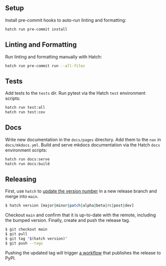 ## Setup

Install pre-commit hooks to auto-run linting and formatting:

```bash
hatch run pre-commit install
```

## Linting and Formatting

Run linting and formatting manually with Hatch:

```bash
hatch run pre-commit run --all-files
```

## Tests

Add tests to the `tests` dir. Run pytest via the Hatch `test` environment scripts:

```bash
hatch run test:all
hatch run test:cov
```

## Docs

Write new documentation in the `docs/pages` directory. Add them to the `nav` in `docs/mkdocs.yml`. Build and serve mkdocs documentation via the Hatch `docs` environment scripts:

```bash
hatch run docs:serve
hatch run docs:build
```

## Releasing

First, use `hatch` to [update the version number](https://hatch.pypa.io/latest/version/#updating) in a new release branch and merge into `main`.

```bash
$ hatch version [major|minor|patch|alpha|beta|rc|post|dev]
```

Checkout `main` and confirm that it is up-to-date with the remote, including the bumped version. Finally, create and push the release tag.

```bash
$ git checkout main
$ git pull
$ git tag "$(hatch version)"
$ git push --tags
```

Pushing the updated tag will trigger [a workflow](https://github.com/lemma-osu/sklearn-raster/actions/workflows/publish.yml) that publishes the release to PyPI.